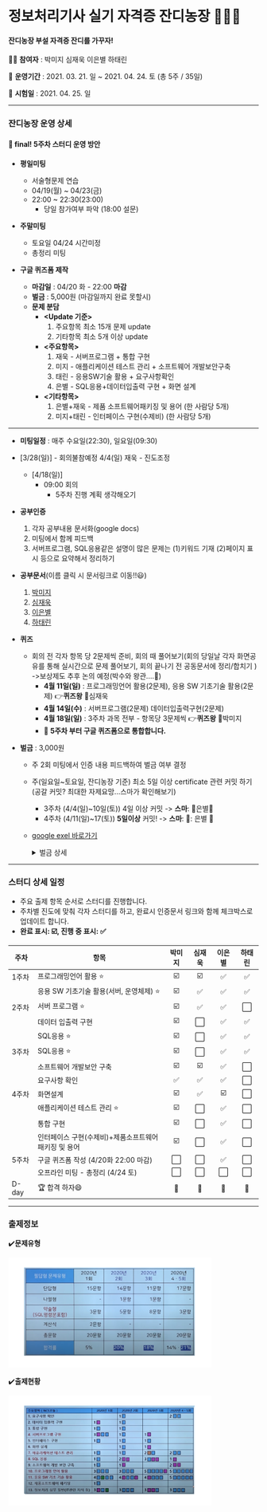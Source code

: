 # 정보처리기사 실기 자격증 잔디농장 👨‍🌾🌿

#### 잔디농장 부설 자격증 잔디를 가꾸자! 



:woman_student: **참여자** : 박미지 심재욱 이은별 하태린 

:date: **운영기간** : 2021. 03. 21. 일 ~ 2021. 04. 24. 토 (총 5주 / 35일)

:school: **시험일** : 2021. 04. 25. 일

---

### 잔디농장 운영 상세

#### 📍 final! 5주차 스터디 운영 방안

* **평일미팅**
  * 서술형문제 연습
  * 04/19(월) ~ 04/23(금)
  * 22:00 ~ 22:30(23:00) 
    * 당일 참가여부 파악 (18:00 설문)



* **주말미팅**
  * 토요일 04/24 시간미정
  * 총정리 미팅



* **구글 퀴즈폼 제작**
  * **마감일** : 04/20 화 - 22:00 **마감**
  * **벌금** : 5,000원 (마감일까지 완료 못할시)
  * **문제 분담**
    * **<Update 기준>**
      1. 주요항목 최소 15개 문제 update
      2. 기타항목 최소 5개 이상 update
    * **<주요항목>**
      1. 재욱 - 서버프로그램 + 통합 구현
      2. 미지 - 애플리케이션 테스트 관리 + 소프트웨어 개발보안구축
      3. 태린 - 응용SW기술 활용 + 요구사항확인
      4. 은별 - SQL응용+데이터입출력 구현 + 화면 설계
    * **<기타항목>**
      1. 은별+재욱 - 제품 소프트웨어패키징 및 용어 (한 사람당 5개)
      2. 미지+태린 - 인터페이스 구현(수제비) (한 사람당 5개)



---

* **미팅일정** : 매주 수요일(22:30), 일요일(09:30)
* [3/28(일)]
      - 회의불참예정 4/4(일) 재욱
            - 진도조정
  * [4/18(일)]
    * 09:00 회의
      - 5주차 진행 계획 생각해오기


* **공부인증**
  
  1. 각자 공부내용 문서화(google docs)
  2. 미팅에서 함께 피드백
  3. 서버프로그램, SQL응용같은 설명이 많은 문제는 (1)키워드 기재 (2)페이지 표시 등으로 요약해서 정리하기
  
* **공부문서**(이름 클릭 시 문서링크로 이동!!:smiley:)
  1. [박미지](https://github.com/jandifarm/certificate/blob/master/EngineerInformationProcessing202104/miji_note.md)
  2. [심재욱](https://github.com/jandifarm/certificate/blob/master/EngineerInformationProcessing202104/jaewook.md)
  3. [이은별](https://docs.google.com/document/d/1dP9pkxsEYi-9YAKthbDNlj8FXQFtV_ie1CUb8Ay2jrE/edit?usp=sharing)
  4. [하태린](https://github.com/jandifarm/certificate/blob/master/EngineerInformationProcessing202104/hataerin.md)


* **퀴즈**
   * 회의 전 각자 항목 당 2문제씩 준비, 회의 때 풀어보기(회의 당일날 각자 화면공유를 통해 실시간으로 문제 풀어보기, 회의 끝나기 전 공동문서에 정리/합치기 ) ->보상제도 추후 논의 예정(박수와 왕관....:crown:)
     * **4월 11일(일)** : 프로그래밍언어 활용(2문제), 응용 SW 기초기술 활용(2문제) :point_right:**퀴즈왕** :1st_place_medal:심재욱
     * **4월 14일(수)** :  서버프로그램(2문제) 데이터입출력구현(2문제)
     * **4월 18일(일)** : 3주차 과목 전부 - 항목당 3문제씩 :point_right:**퀴즈왕** :1st_place_medal:박미지
     * 📍 **5주차 부터 구글 퀴즈폼으로 통합합니다.**

* **벌금** : 3,000원
  
  * 주 2회 미팅에서 인증 내용 피드백하여 벌금 여부 결정
  
  * 주(일요일~토요일, 잔디농장 기준) 최소 5일 이상 certificate 관련 커밋 하기(공갈 커밋? 최대한 자제요망...스마가 확인해보기)
  
    * 3주차 (4/4(일)~10일(토)) 4일 이상 커밋 -> **스마**: :crown:은별:crown:
    * 4주차 (4/11(일)~17(토)) **5일이상** 커밋! -> **스마**: 👑: 은별 :crown:
  
  * [google exel 바로가기](https://drive.google.com/file/d/1ncSo-WN10mcGrhfsHAylRmeK5uTeZDZU/view?usp=sharing)
  
    <details> <summary>벌금 상세</summary> <div markdown="1">  
  
      * 3/28(일) 심재욱, 하태린 3,000원     
      * 4/11(일) 심재욱, 하태린 3,000원 
      * 4/18(일) 심재욱, 하태린 3,000원</div> </details>

---





### 스터디 상세 일정

* 주요 출제 항목 순서로 스터디를 진행합니다.
* 주차별 진도에 맞춰 각자 스터디를 하고, 완료시 인증문서 링크와 함께 체크박스로 업데이트  합니다.
* **완료 표시: ☑️, 진행 중 표시: :white_check_mark:**



| 주차  | 항목                                                 |       박미지       | 심재욱 | 이은별 | 하태린 |
| ----- | ---------------------------------------------------- | :----------------: | :----: | :----: | :----: |
| 1주차 | 프로그래밍언어 활용 ⭐                                |         ☑️          |   ☑️    |   :white_check_mark:    |   ✅    |
|       | 응용 SW 기초기술 활용(서버, 운영체제) ⭐              |         ☑️          |   :white_check_mark:    |   :white_check_mark:    |   ✅    |
| 2주차 | 서버 프로그램 ⭐                                      |         ☑️          |   :white_check_mark:    |   :white_check_mark:    |   ⬜    |
|       | 데이터 입출력 구현                                   |         ☑️          |   ⬜    |   :white_check_mark:    |   ✅    |
|       | SQL응용 ⭐                                            |         ☑️          |   ⬜    |   :white_check_mark:    |   ✅    |
| 3주차 | SQL응용 ⭐                                            |         ☑️          |   ⬜    |   :white_check_mark:    |   ✅    |
|       | 소프트웨어 개발보안 구축                             | ☑️ |   ☑️    |   :white_check_mark:    |   ⬜    |
|       | 요구사항 확인                                        | :white_check_mark: |   ✅    |   :white_check_mark:    |   ⬜    |
| 4주차 | 화면설계                                             |         ☑️          |   ✅    |   ☑️    |   ⬜    |
|       | 애플리케이션 테스트 관리 ⭐                           |         ☑️         |   ⬜    |   ✅    |   ⬜    |
|       | 통합 구현                                            |         ☑️          |   ⬜    |   ✅   |   ⬜    |
|       | 인터페이스 구현(수제비)+제품소프트웨어패키징 및 용어 | ☑️ |   ⬜    |   ✅   |   ⬜    |
| 5주차 | 구글 퀴즈폼 작성 (4/20화 22:00 마감)                |         ⬜          |   ⬜    |   ✅   |   ⬜    |
|       | 오프라인 미팅 - 총정리 (4/24 토)                       |         ⬜          |   ⬜    |   ⬜    |   ⬜    |
| D-day | 🏆 합격 하자😄                                         |         💯          |   💯    |   💯    |   💯    |





---



### 출제정보

:heavy_check_mark:**문제유형**

<img src="https://github.com/jandifarm/certificate/blob/master/EngineerInformationProcessing202104/img/%EB%AC%B8%EC%A0%9C%EC%9C%A0%ED%98%95.PNG" style="zoom:40%;" />



:heavy_check_mark:**출제현황**

<img src="https://github.com/jandifarm/certificate/blob/master/EngineerInformationProcessing202104/img/%EC%B6%9C%EC%A0%9C%ED%98%84%ED%99%A9.PNG" style="zoom:40%;" />
